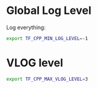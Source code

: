 # Global Log Level
Log everything:
```Bash
export TF_CPP_MIN_LOG_LEVEL=-1
```

# VLOG level
```Bash
export TF_CPP_MAX_VLOG_LEVEL=3
```